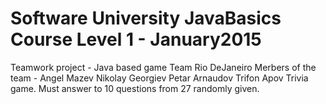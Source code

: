 # Software University JavaBasics Course Level 1 - January2015 

Teamwork project - Java based game
Team Rio DeJaneiro
Merbers of the team - Angel Mazev
                      Nikolay Georgiev
                      Petar Arnaudov
                      Trifon Apov
Trivia game. Must answer to 10 questions from 27 randomly given.
